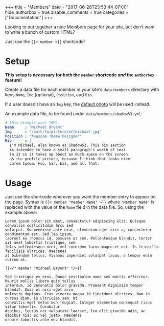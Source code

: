 +++
title = "Members"
date = "2017-06-26T23:53:44-07:00"
hide_authorbox = true
disable_comments = true
categories = ["Documentation"]
+++

Looking to put together a nice Members page for your site, but don't want to write a bunch of custom HTML?

Just use the `{{< member >}}` shortcode!

# Setup

**This setup is necessary for both the `member` shortcode *and* the `authorbox` feature!**

Create a data file for each member in your site's `data/members` directory with keys `Name`, `Img` (optional), `Position`, and `Bio`.

If a user doesn't have an `Img` key, the [default photo](https://gitlab.com/Shadow53/BluestNight/blob/master/static/images/profile.jpg) will be used instead.

<!--more-->

An example data file, to be found under `data/members/shadow53.yml`:

```yaml
# This example uses YAML
Name     : "Michael Bryant"
Img      : "/path/to/picture/of/michael.jpg"
Position : "Awesome Theme Designer"
Bio      : |
  I'm Michael, also known as Shadow53. This bio section
  is intended to have a small paragraph's worth of text
  in it so it takes up about as much space on the screen
  as the profile picture, because I think that looks nice.
  Lorem Ipsum. Foo, bar, baz, and all that.
```

# Usage

Just use the shortcode wherever you want the member entry to appear on the page. Syntax is `{{< member "Member Name" >}}` where `"Member Name"` is replaced with the value of the `Name` field in the data file. So, using the example above:

```
Lorem ipsum dolor sit amet, consectetur adipiscing elit. Quisque convallis sollicitudin arcu sed
volutpat. Suspendisse ante erat, elementum eget orci a, consectetur condimentum est. Sed leo ipsum,
laoreet eu rhoncus id, posuere ut sem. Pellentesque blandit, tortor sit amet lobortis tristique, sem
felis pellentesque orci, vel interdum lacus magna et est. In fringilla facilisis ultrices. Maecenas
at bibendum tellus. Vivamus imperdiet volutpat lacus, a tempor enim rutrum at.

{{</* member "Michael Bryant" */>}}

Sed tristique ex eros. Donec vestibulum nunc sed mattis efficitur. Mauris mollis libero quis tellus
interdum, id venenatis dolor gravida. Praesent dignissim tempor blandit. Duis ut nisi eget arcu
molestie dapibus. Cras viverra magna id tincidunt ultrices. Nam id cursus diam, in ultricies sem. Ut
convallis eget metus non feugiat. Integer elementum consequat risus vitae lobortis. Curabitur
dapibus, lectus nec vulputate laoreet, leo elit gravida odio, ac dapibus nisl ex vel justo. Maecenas
ornare lobortis ante nec blandit.
```
